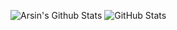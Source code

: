 ![Arsin's Github Stats](https://github-readme-stats.vercel.app/api?username=Arsinnn&theme=radical)
![GitHub Stats](https://github-readme-stats.vercel.app/api/top-langs/?username=Arsinnn&layout=compact&theme=radical)
